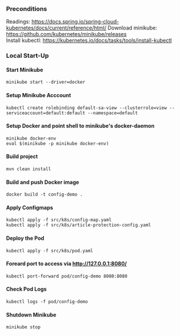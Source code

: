 ### Preconditions
Readings: https://docs.spring.io/spring-cloud-kubernetes/docs/current/reference/html/
Download minikube: https://github.com/kubernetes/minikube/releases   
Install kubectl: https://kubernetes.io/docs/tasks/tools/install-kubectl

### Local Start-Up
#### Start Minikube
```
minikube start --driver=docker
```

#### Setup Minikube Acccount
```
kubectl create rolebinding default-sa-view --clusterrole=view --serviceaccount=default:default --namespace=default
```  

#### Setup Docker and point shell to minikube's docker-daemon
```
minikube docker-env
eval $(minikube -p minikube docker-env)
```

#### Build project
```
mvn clean install
```

#### Build and push Docker image
```
docker build -t config-demo .
```

#### Apply Configmaps
```
kubectl apply -f src/k8s/config-map.yaml
kubectl apply -f src/k8s/article-protection-config.yaml
```

#### Deploy the Pod
```
kubectl apply -f src/k8s/pod.yaml
```

#### Foreard port to access via http://127.0.0.1:8080/
```
kubectl port-forward pod/config-demo 8080:8080
```

#### Check Pod Logs
```
kubectl logs -f pod/config-demo
```

#### Shutdown Minikube
```
minikube stop
```